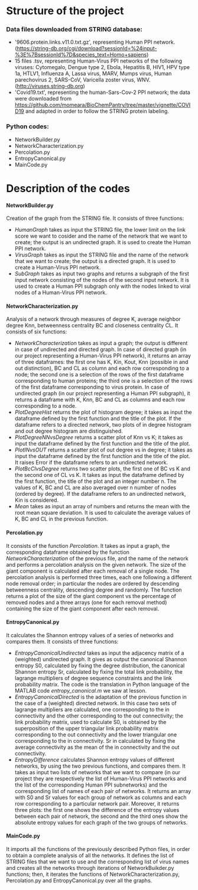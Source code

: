 # Structure of the project

### Data files downloaded from STRING database:
- '9606.protein.links.v11.0.txt.gz', representing Human PPI network. 
(https://string-db.org/cgi/download?sessionId=%24input-%3E%7BsessionId%7D&species_text=Homo+sapiens)
- 15 files .tsv, representing Human-Virus PPI networks of the following viruses: Cytomegalo, Dengue type 2, Ebola, Hepatitis B, HIV1, HPV type 1a, HTLV1, Influenza A, Lassa virus, MARV, Mumps virus, Human parechovirus 2, SARS-CoV, Varicella zoster virus, WNV. (http://viruses.string-db.org)
- 'Covid19.txt', representing the human-Sars-Cov-2 PPI network; the data were downloaded from https://github.com/momeara/BioChemPantry/tree/master/vignette/COVID19 and adapted in order to follow the STRING protein labeling.

### Python codes:
- NetworkBuilder.py
- NetworkCharacterization.py
- Percolation.py
- EntropyCanonical.py
- MainCode.py


# Description of the codes

#### NetworkBuilder.py
Creation of the graph from the STRING file. It consists of three functions:
- *HumanGraph* takes as input the STRING file, the lower limit on the link score we want to cosider and the name of the network that we want to create; the output is an undirected graph. It is used to create the Human PPI network.
- *VirusGraph* takes as input the STRING file and the name of the network that we want to create; the output is a directed graph. It is used to create a Human-Virus PPI network. 
- *SubGraph* takes as input two graphs and returns a subgraph of the first input network consisting of the nodes of the second input network. It is used to create a Human PPI subgraph only with the nodes linked to viral nodes of a Human-Virus PPI network.


#### NetworkCharacterization.py
Analysis of a network through measures of degree K, average neighbor degree Knn, betweenness centrality BC and closeness centrality CL. It consists of six functions:
- *NetworkCharacterization* takes as input a graph; the output is different in case of undirected and directed graph. In case of directed graph (in our project representing a Human-Virus PPI network), it returns an array of three dataframes: the first one has K, Kin, Kout, Knn (possible in and out distinction), BC and CL as column and each row corresponding to a node; the second one is a selection of the rows of the first dataframe corresponding to human proteins; the third one is a selection of the rows of the first dataframe corresponding to virus protein. In case of undirected graph (in our project representing a Human PPI subgraph), it returns a dataframe with K, Knn, BC and CL as columns and each row corresponding to a node.
- *PlotDegreeHist* returns the plot of histogram degree; it takes as input the dataframe defined by the first function and the title of the plot. If the dataframe refers to a directed network, two plots of in degree histogram and out degree histogram are distinguished. 
- *PlotDegreeNNvsDegree* returns a scatter plot of Knn vs K; it takes as input the dataframe defined by the first function and the title of the plot. 
- *PlotINvsOUT* returns a scatter plot of out degree vs in degree; it takes as input the dataframe defined by the first function and the title of the plot. It raises Error if the dataframe refers to an undirected network.
- *PlotBcClvsDegree* returns two scatter plots, the first one of BC vs K and the second one of CL vs K. It takes as input the dataframe defined by the first function, the title of the plot and an integer number n. The values of K, BC and CL are also averaged over n number of nodes (ordered by degree). If the dataframe refers to an undirected network, Kin is considered. 
- *Mean* takes as input an array of numbers and returns the mean with the root mean square deviation. It is used to calculate the average values of K, BC and CL in the previous function.


#### Percolation.py
It consists of the function *Percolation*. It takes as input a graph, the corresponding dataframe obtained by the function *NetworkCharacterization* of the previous file, and the name of the network and performs a percolation analysis on the given network. The size of the giant component is calculated after each removal of a single node. The percolation analysis is performed three times, each one following a different node removal order; in particular the nodes are ordered by descending betweenness centrality, descending degree and randomly. The function returns a plot of the size of the giant component vs the percentage of removed nodes and a three arrays (one for each removal method) containing the size of the giant component after each removal. 


#### EntropyCanonical.py
It calculates the Shannon entropy values of a series of networks and compares them. It consists of three functions:
- *EntropyCanonicalUndirected* takes as input the adjacency matrix of a (weighted) undirected graph. It gives as output the canonical Shannon entropy S0, calculated by fixing the degree distribution, the canonical Shannon entropy Sr, calculated by fixing the total link probability, the lagrange multipliers of degree sequence constraints and the link probability matrix. The code is the translation in Python language of the MATLAB code *entropy_canonical.m* we saw at lesson.
- *EntropyCanonicalDirected* is the adaptation of the previous function in the case of a (weighted) directed network. In this case two sets of lagrange multipliers are calculated, one corresponding to the in connectivity and the other corresponding to the out connectivity; the link probability matrix, used to calculate S0, is obtained by the superposition of the upper triangular link probability matrix corresponding to the out connectivity and the lower triangular one corresponding to the in connectivity. Sr in calculated by fixing the average connectivity as the mean of the in connectivity and the out connectivity.
- *EntropyDifference* calculates Shannon entropy values of different networks, by using the two previous functions, and compares them. It takes as input two lists of networks that we want to compare (in our project they are respectively the list of Human-Virus PPI networks and the list of the corresponding Human PPI subnetworks) and the corresponding list of names of each pair of networks. It returns an array with S0 and Sr values for each group of network as columns and each row corresponding to a particular network pair. Moreover, it returns three plots: the first one shows the difference of the entropy values between each pair of network, the second and the third ones show the absolute entropy values for each graph of the two groups of networks.



#### MainCode.py
It imports all the functions of the previously described Python files, in order to obtain a complete analysis of all the networks. It defines the list of STRING files that we want to use and the corresponding list of virus names and creates all the networks through iterations of NetworkBuikder.py functions; then, it iterates the functions of NetworkCharacterization.py, Percolation.py and EntropyCanonical.py over all the graphs.
